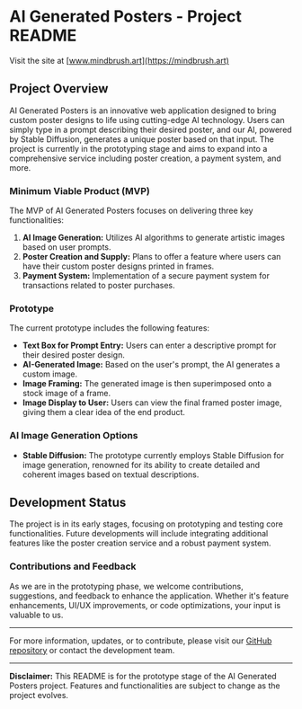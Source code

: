 # AI Generated Posters - Project README

Visit the site at [www.mindbrush.art](https://mindbrush.art)

## Project Overview

AI Generated Posters is an innovative web application designed to bring custom poster designs to life using cutting-edge AI technology. Users can simply type in a prompt describing their desired poster, and our AI, powered by Stable Diffusion, generates a unique poster based on that input. The project is currently in the prototyping stage and aims to expand into a comprehensive service including poster creation, a payment system, and more.

### Minimum Viable Product (MVP)

The MVP of AI Generated Posters focuses on delivering three key functionalities:

1. **AI Image Generation:** Utilizes AI algorithms to generate artistic images based on user prompts.
2. **Poster Creation and Supply:** Plans to offer a feature where users can have their custom poster designs printed in frames.
3. **Payment System:** Implementation of a secure payment system for transactions related to poster purchases.

### Prototype

The current prototype includes the following features:

- **Text Box for Prompt Entry:** Users can enter a descriptive prompt for their desired poster design.
- **AI-Generated Image:** Based on the user's prompt, the AI generates a custom image.
- **Image Framing:** The generated image is then superimposed onto a stock image of a frame.
- **Image Display to User:** Users can view the final framed poster image, giving them a clear idea of the end product.

### AI Image Generation Options

- **Stable Diffusion:** The prototype currently employs Stable Diffusion for image generation, renowned for its ability to create detailed and coherent images based on textual descriptions.

## Development Status

The project is in its early stages, focusing on prototyping and testing core functionalities. Future developments will include integrating additional features like the poster creation service and a robust payment system.

### Contributions and Feedback

As we are in the prototyping phase, we welcome contributions, suggestions, and feedback to enhance the application. Whether it's feature enhancements, UI/UX improvements, or code optimizations, your input is valuable to us.

---

For more information, updates, or to contribute, please visit our [GitHub repository](https://github.com/matty271828/ai-posters) or contact the development team.

---

**Disclaimer:** This README is for the prototype stage of the AI Generated Posters project. Features and functionalities are subject to change as the project evolves.
